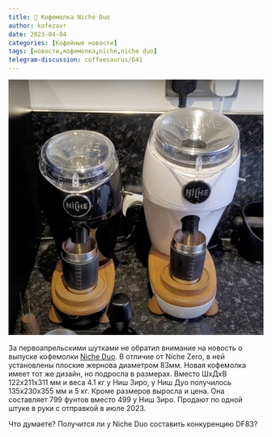 ```yaml
---
title: 📰 Кофемолка Niche Duo
author: kofezavr
date: 2023-04-04
categories: [Кофейные новости]
tags: [новости,кофемолка,niche,niche duo]
telegram-discussion: coffeesaurus/641
--- 
```

![Кофемолка Niche Duo](/assets/img/posts/23/04/niche-duo.jpg)

За первоапрельскими шутками не обратил внимание на новость о выпуске кофемолки [Niche Duo](https://www.nichecoffee.co.uk/products/niche-duo). В отличие от Niche Zero, в ней установлены плоские жернова диаметром 83мм. Новая кофемолка имеет тот же дизайн, но подросла в размерах. Вместо ШхДхВ 122х211х311 мм и веса 4.1 кг у Ниш Зиро, у Ниш Дуо получилось 135х230х355 мм и 5 кг. Кроме размеров выросла и цена. Она составляет 799 фунтов вместо 499 у Ниш Зиро. Продают по одной штуке в руки с отправкой в июле 2023.

Что думаете? Получится ли у Niche Duo составить конкуренцию DF83?